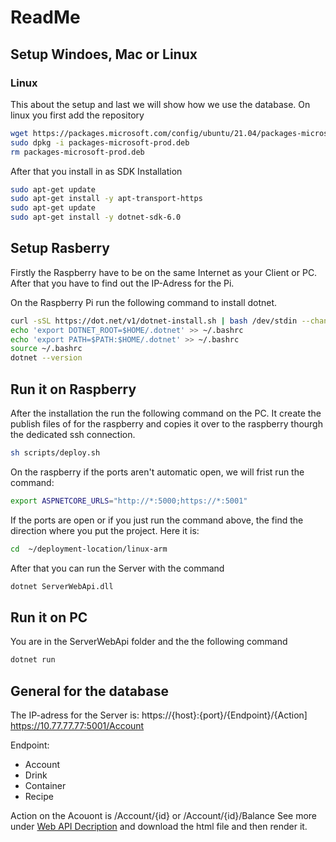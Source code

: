 # ReadMe 
## Setup Windoes, Mac or Linux

### Linux
This about the setup and last we will show how we use the database. 
On linux you first add the repository
```bash
wget https://packages.microsoft.com/config/ubuntu/21.04/packages-microsoft-prod.deb -O packages-microsoft-prod.deb
sudo dpkg -i packages-microsoft-prod.deb
rm packages-microsoft-prod.deb
```
After that you install in as SDK Installation 	
```bash
sudo apt-get update
sudo apt-get install -y apt-transport-https
sudo apt-get update
sudo apt-get install -y dotnet-sdk-6.0
```

## Setup Rasberry
Firstly the Raspberry have to be on the same Internet as your Client or PC. After that you have to find out the IP-Adress for the Pi.

On the Raspberry Pi run the following command to install dotnet. 
```bash
curl -sSL https://dot.net/v1/dotnet-install.sh | bash /dev/stdin --channel Current
echo 'export DOTNET_ROOT=$HOME/.dotnet' >> ~/.bashrc
echo 'export PATH=$PATH:$HOME/.dotnet' >> ~/.bashrc
source ~/.bashrc
dotnet --version
```

## Run it on Raspberry
After the installation the run the following command on the PC. It create the publish files of for the raspberry and copies it over to the raspberry thourgh the dedicated ssh connection. 
```bash
sh scripts/deploy.sh 

```
On the raspberry if the ports aren't automatic open, we will frist run the command:  
```bash
export ASPNETCORE_URLS="http://*:5000;https://*:5001"
```

If the ports are open or if you just run the command above, the find the direction where you put the project. Here it is:
```bash
cd  ~/deployment-location/linux-arm 
```
After that you can run the Server with the command
```bash
dotnet ServerWebApi.dll
```

## Run it on PC
You are in the ServerWebApi folder and the the following command
```bash
dotnet run 
```

## General for the database
The IP-adress for the Server is:
https://{host}:{port}/{Endpoint}/{Action]
https://10.77.77.77:5001/Account

Endpoint: 
* Account
* Drink
* Container
* Recipe

Action on the Acouont is /Account/{id} or /Account/{id}/Balance
See more under [Web API Decription](https://github.com/DuweBTC/Semesterprojekt3/blob/main/Database/API-beskrivelse/index1.html) and download the html file and then render it.